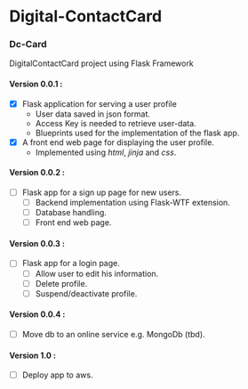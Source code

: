 # Digital-ContactCard 
### Dc-Card
DigitalContactCard project using Flask Framework

#### Version 0.0.1 :
 - [x] Flask application for serving a user profile
	* User data saved in json format.
	* Access Key is needed to retrieve user-data.
	* Blueprints used for the implementation of the flask app.
 - [x] A front end web page for displaying the user profile.
	* Implemented using _html_, _jinja_ and _css_.

#### Version 0.0.2 :

 - [ ] Flask app for a sign up page for new users.
	- [ ] Backend implementation using Flask-WTF extension.
	- [ ] Database handling.
	- [ ] Front end web page.

#### Version 0.0.3 : 
 
 - [ ] Flask app for a login page.
	- [ ] Allow user to edit his information.
	- [ ] Delete profile.
	- [ ] Suspend/deactivate profile.
#### Version 0.0.4 :

 - [ ] Move db to an online service e.g. MongoDb (tbd).

#### Version 1.0 :
 - [ ] Deploy app to aws.
